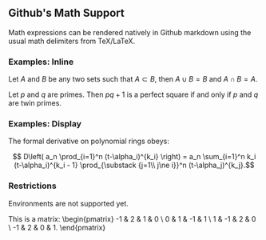 ## Github's Math Support

Math expressions can be rendered natively in Github markdown using the usual math delimiters from TeX/LaTeX.

### Examples: Inline

Let $A$ and $B$ be any two sets such that $A \subset B$, then $A \cup B = B$ and $A \cap B = A$.

Let $p$ and $q$ are primes. Then $pq + 1$ is a perfect square if and only if $p$ and $q$ are twin primes.

### Examples: Display

The formal derivative on polynomial rings obeys:

$$ D\left( a_n \prod_{i=1}^n (t-\alpha_i)^{k_i} \right) = a_n \sum_{i=1}^n k_i (t-\alpha_i)^{k_i - 1} \prod_{\substack {j=1\\ j\ne i}}^n (t-\alpha_j)^{k_j}.$$

### Restrictions

Environments are not supported yet.

This is a matrix: 
\begin{pmatrix}
 -1 & 2 & 1 & 0 \\
 0  & 1 & -1 & 1 \\
 1 & -1 & 2 & 0 \\
 -1 & 2 & 0 & 1.
\end{pmatrix}
